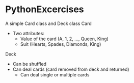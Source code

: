 # PythonExcercises
A simple Card class and Deck class
Card
  - Two attributes:
    * Value of the card (A, 1, 2, ..., Queen, King)
    * Suit (Hearts, Spades, Diamonds, King)

Deck
  - Can be shuffled
  - Can deal cards (card removed from deck and returned)
    * Can deal single or multiple cards
